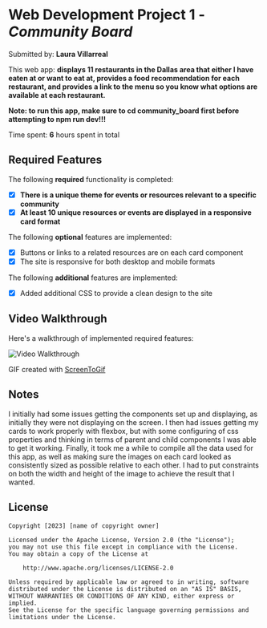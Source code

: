 # Web Development Project 1 - *Community Board*

Submitted by: **Laura Villarreal**

This web app: **displays 11 restaurants in the Dallas area that either I have eaten at or want to eat at, provides a food recommendation for each restaurant,
and provides a link to the menu so you know what options are available at each restaurant.**

**Note: to run this app, make sure to cd community_board first before attempting to npm run dev!!!**

Time spent: **6** hours spent in total

## Required Features

The following **required** functionality is completed:

- [X] **There is a unique theme for events or resources relevant to a specific community**
- [X] **At least 10 unique resources or events are displayed in a responsive card format**

The following **optional** features are implemented:

- [X] Buttons or links to a related resources are on each card component
- [X] The site is responsive for both desktop and mobile formats

The following **additional** features are implemented:

* [X] Added additional CSS to provide a clean design to the site

## Video Walkthrough

Here's a walkthrough of implemented required features:

<img src='walkthrough.gif' title='Video Walkthrough' width='' alt='Video Walkthrough' />

<!-- Replace this with whatever GIF tool you used! -->
GIF created with [ScreenToGif](https://www.screentogif.com/)
<!-- Recommended tools:
[Kap](https://getkap.co/) for macOS
[ScreenToGif](https://www.screentogif.com/) for Windows
[peek](https://github.com/phw/peek) for Linux. -->

## Notes

I initially had some issues getting the components set up and displaying, as initially they were not displaying on the screen.
I then had issues getting my cards to work properly with flexbox, but with some configuring of css properties and thinking in terms of parent and child
components I was able to get it working.
Finally, it took me a while to compile all the data used for this app, as well as making sure the images on each card looked as consistently sized as possible
relative to each other. I had to put constraints on both the width and height of the image to achieve the result that I wanted.

## License

    Copyright [2023] [name of copyright owner]

    Licensed under the Apache License, Version 2.0 (the "License");
    you may not use this file except in compliance with the License.
    You may obtain a copy of the License at

        http://www.apache.org/licenses/LICENSE-2.0

    Unless required by applicable law or agreed to in writing, software
    distributed under the License is distributed on an "AS IS" BASIS,
    WITHOUT WARRANTIES OR CONDITIONS OF ANY KIND, either express or implied.
    See the License for the specific language governing permissions and
    limitations under the License.
